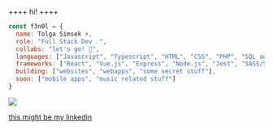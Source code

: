 ++++ hi! ++++

```javascript
const f3n0l = {
  name: Tolga Simsek ⚡️,
  role: "Full Stack Dev ☄️",
  collabs: "let's go! 💫",
  languages: ["Javascript", "Typescript", "HTML", "CSS", "PHP", "SQL and a bit of luck"],
  frameworks: ["React", "Vue.js", "Express", "Node.js", "Jest", "SASS/SCSS", "socket.io"],
  building: ["websites", "webapps", "some secret stuff"],
  soon: ["mobile apps", "music related stuff"]
}
```


<img src="https://media.tenor.com/sv1KYfbNLwcAAAAC/anime-moon.gif">


<a href="https://www.linkedin.com/in/tolga-simsek-0b0a42203/" target=”_blank”>this might be my linkedin</a>

